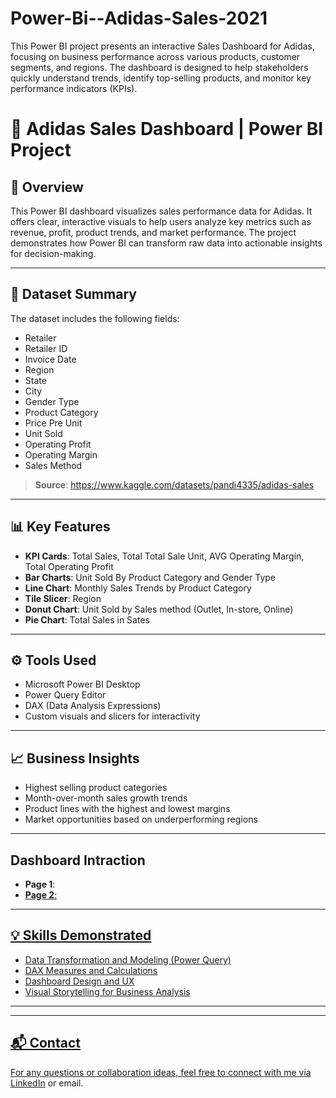 # Power-Bi--Adidas-Sales-2021
This Power BI project presents an interactive Sales Dashboard for Adidas, focusing on business performance across various products, customer segments, and regions. The dashboard is designed to help stakeholders quickly understand trends, identify top-selling products, and monitor key performance indicators (KPIs).
# 👟 Adidas Sales Dashboard | Power BI Project

## 📌 Overview
This Power BI dashboard visualizes sales performance data for Adidas. It offers clear, interactive visuals to help users analyze key metrics such as revenue, profit, product trends, and market performance. The project demonstrates how Power BI can transform raw data into actionable insights for decision-making.

---

## 📁 Dataset Summary
The dataset includes the following fields:
- Retailer
- Retailer ID
- Invoice Date
- Region
- State
- City
- Gender Type
- Product Category 
- Price Pre Unit
- Unit Sold
- Operating Profit
- Operating Margin
- Sales Method

> **Source**: https://www.kaggle.com/datasets/pandi4335/adidas-sales

---

## 📊 Key Features
- **KPI Cards**: Total Sales, Total Total Sale Unit, AVG Operating Margin, Total Operating Profit
- **Bar Charts**: Unit Sold By Product Category and Gender Type
- **Line Chart**: Monthly Sales Trends by Product Category
- **Tile Slicer**: Region
- **Donut Chart**: Unit Sold by Sales method (Outlet, In-store, Online)
- **Pie Chart**: Total Sales in Sates

---

## ⚙️ Tools Used
- Microsoft Power BI Desktop
- Power Query Editor
- DAX (Data Analysis Expressions)
- Custom visuals and slicers for interactivity

---

## 📈 Business Insights
- Highest selling product categories 
- Month-over-month sales growth trends
- Product lines with the highest and lowest margins
- Market opportunities based on underperforming regions

---
## Dashboard Intraction
- **Page 1**: <a href="https://github.com/Abhinav2712mis/Power-Bi--Adidas-Sales-2021/blob/main/Adidas%20Dashboard%20page%201.png">
- **Page 2**: <a href="https://github.com/Abhinav2712mis/Power-Bi--Adidas-Sales-2021/blob/main/Adidas%20Dashboard%20page%202.png">

---
## 💡 Skills Demonstrated
- Data Transformation and Modeling (Power Query)
- DAX Measures and Calculations
- Dashboard Design and UX
- Visual Storytelling for Business Analysis
---

---

## 📬 Contact
For any questions or collaboration ideas, feel free to connect with me via [LinkedIn](#) or email.

